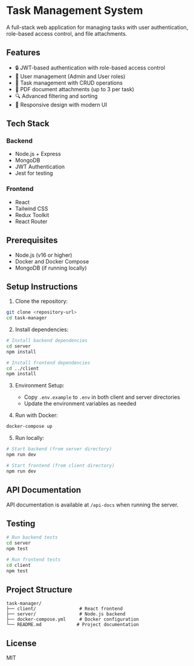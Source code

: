 # Task Management System

A full-stack web application for managing tasks with user authentication, role-based access control, and file attachments.

## Features

- 🔒 JWT-based authentication with role-based access control
- 👥 User management (Admin and User roles)
- 📝 Task management with CRUD operations
- 📎 PDF document attachments (up to 3 per task)
- 🔍 Advanced filtering and sorting
- 📱 Responsive design with modern UI

## Tech Stack

### Backend
- Node.js + Express
- MongoDB
- JWT Authentication
- Jest for testing

### Frontend
- React
- Tailwind CSS
- Redux Toolkit
- React Router

## Prerequisites

- Node.js (v16 or higher)
- Docker and Docker Compose
- MongoDB (if running locally)

## Setup Instructions

1. Clone the repository:
```bash
git clone <repository-url>
cd task-manager
```

2. Install dependencies:
```bash
# Install backend dependencies
cd server
npm install

# Install frontend dependencies
cd ../client
npm install
```

3. Environment Setup:
   - Copy `.env.example` to `.env` in both client and server directories
   - Update the environment variables as needed

4. Run with Docker:
```bash
docker-compose up
```

5. Run locally:
```bash
# Start backend (from server directory)
npm run dev

# Start frontend (from client directory)
npm run dev
```

## API Documentation

API documentation is available at `/api-docs` when running the server.

## Testing

```bash
# Run backend tests
cd server
npm test

# Run frontend tests
cd client
npm test
```

## Project Structure

```
task-manager/
├── client/                # React frontend
├── server/                # Node.js backend
├── docker-compose.yml     # Docker configuration
└── README.md             # Project documentation
```

## License

MIT 